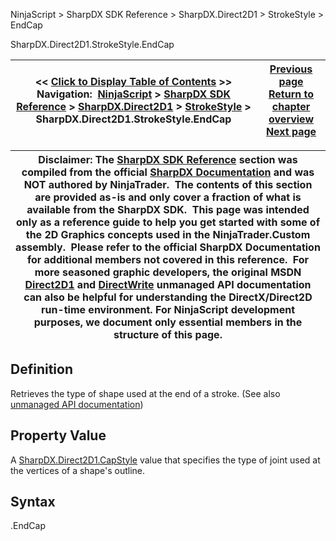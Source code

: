 ﻿
NinjaScript > SharpDX SDK Reference > SharpDX.Direct2D1 > StrokeStyle > EndCap

SharpDX.Direct2D1.StrokeStyle.EndCap

| << [Click to Display Table of Contents](sharpdx_direct2d1_strokestyle_endcap.md) >> **Navigation:**     [NinjaScript](ninjascript.md) > [SharpDX SDK Reference](sharpdx_sdk_reference.md) > [SharpDX.Direct2D1](sharpdx_direct2d1.md) > [StrokeStyle](sharpdx_direct2d1_strokestyle.md) > SharpDX.Direct2D1.StrokeStyle.EndCap | [Previous page](sharpdx_direct2d1_strokestyle_dashstyle.md) [Return to chapter overview](sharpdx_direct2d1_strokestyle.md) [Next page](sharpdx_direct2d1_strokestyle_getdashes.md) |
| --- | --- |

| Disclaimer: The [SharpDX SDK Reference](sharpdx_sdk_reference.md) section was compiled from the official [SharpDX Documentation](http://sharpdx.org/) and was NOT authored by NinjaTrader.  The contents of this section are provided as-is and only cover a fraction of what is available from the SharpDX SDK.  This page was intended only as a reference guide to help you get started with some of the 2D Graphics concepts used in the NinjaTrader.Custom assembly.  Please refer to the official SharpDX Documentation for additional members not covered in this reference.  For more seasoned graphic developers, the original MSDN [Direct2D1](https://msdn.microsoft.com/en-us/library/windows/desktop/dd370990.aspx) and [DirectWrite](https://msdn.microsoft.com/en-us/library/windows/desktop/dd368038.aspx) unmanaged API documentation can also be helpful for understanding the DirectX/Direct2D run-time environment. For NinjaScript development purposes, we document only essential members in the structure of this page. |
| --- |

## Definition
Retrieves the type of shape used at the end of a stroke. 
(See also [unmanaged API documentation](http://msdn.microsoft.com/en-us/library/dd372238.aspx))
 
## Property Value
A [SharpDX.Direct2D1.CapStyle](sharpdx_direct2d1_capstyle.md) value that specifies the type of joint used at the vertices of a shape's outline.
 
## Syntax
<StrokeStyle>.EndCap
## 
## 
